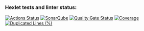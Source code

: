### Hexlet tests and linter status:
[![Actions Status](https://github.com/JonnyPovidlos/java-project-78/actions/workflows/hexlet-check.yml/badge.svg)](https://github.com/JonnyPovidlos/java-project-78/actions)
[![SonarQube](https://github.com/JonnyPovidlos/java-project-78/actions/workflows/build.yml/badge.svg)](https://github.com/JonnyPovidlos/java-project-78/actions/workflows/build.yml)
[![Quality Gate Status](https://sonarcloud.io/api/project_badges/measure?project=JonnyPovidlos_java-project-78&metric=alert_status)](https://sonarcloud.io/summary/new_code?id=JonnyPovidlos_java-project-78)
[![Coverage](https://sonarcloud.io/api/project_badges/measure?project=JonnyPovidlos_java-project-78&metric=coverage)](https://sonarcloud.io/summary/new_code?id=JonnyPovidlos_java-project-78)
[![Duplicated Lines (%)](https://sonarcloud.io/api/project_badges/measure?project=JonnyPovidlos_java-project-78&metric=duplicated_lines_density)](https://sonarcloud.io/summary/new_code?id=JonnyPovidlos_java-project-78)